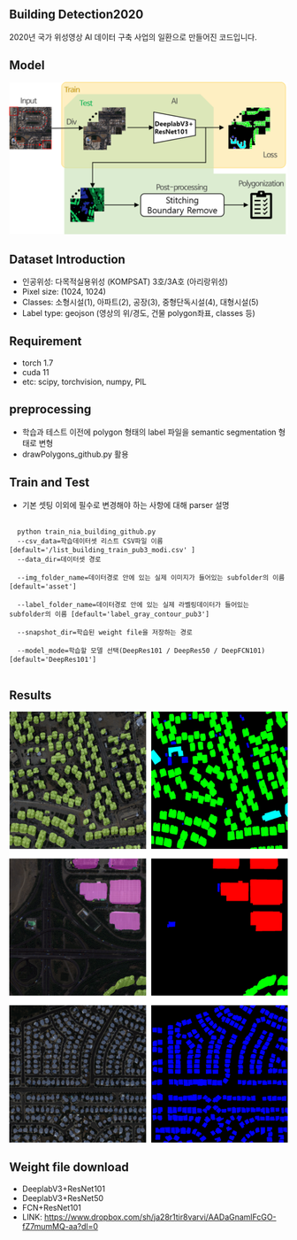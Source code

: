 ## Building Detection2020
2020년 국가 위성영상 AI 데이터 구축 사업의 일환으로 만들어진 코드입니다.

## Model
![전체 모델 구조](./images/model.png)

## Dataset Introduction
- 인공위성: 다목적실용위성 (KOMPSAT) 3호/3A호  (아리랑위성)
- Pixel size: (1024, 1024)
- Classes: 소형시설(1), 아파트(2), 공장(3), 중형단독시설(4), 대형시설(5)
- Label type: geojson (영상의 위/경도, 건물 polygon좌표, classes 등)

## Requirement
- torch 1.7
- cuda 11
- etc: scipy, torchvision, numpy, PIL

## preprocessing
- 학습과 테스트 이전에 polygon 형태의 label 파일을 semantic segmentation 형태로 변형
- drawPolygons_github.py 활용

## Train and Test
- 기본 셋팅 이외에 필수로 변경해야 하는 사항에 대해 parser 설명
<pre>
<code>
  python train_nia_building_github.py 
  --csv_data=학습데이터셋 리스트 CSV파일 이름 [default='/list_building_train_pub3_modi.csv' ]   
  --data_dir=데이터셋 경로
  
  --img_folder_name=데이터경로 안에 있는 실제 이미지가 들어있는 subfolder의 이름 [default='asset']
  
  --label_folder_name=데이터경로 안에 있는 실제 라벨링데이터가 들어있는 subfolder의 이름 [default='label_gray_contour_pub3']
  
  --snapshot_dir=학습된 weight file을 저장하는 경로
  
  --model_mode=학습할 모델 선택(DeepRes101 / DeepRes50 / DeepFCN101)[default='DeepRes101']
</code>
</pre>




## Results
![model 결과](./images/building_results.png)

## Weight file download
- DeeplabV3+ResNet101
- DeeplabV3+ResNet50
- FCN+ResNet101
- LINK: https://www.dropbox.com/sh/ja28r1tir8varvi/AADaGnamlFcGO-fZ7mumMQ-aa?dl=0
